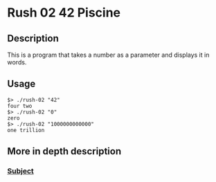 # Rush 02 42 Piscine
## Description
This is a program that takes a number as a parameter and displays it in words.
## Usage
```
$> ./rush-02 "42"
four two
$> ./rush-02 "0"
zero
$> ./rush-02 "1000000000000"
one trillion
```
## More in depth description
### [Subject](en.subject.pdf)